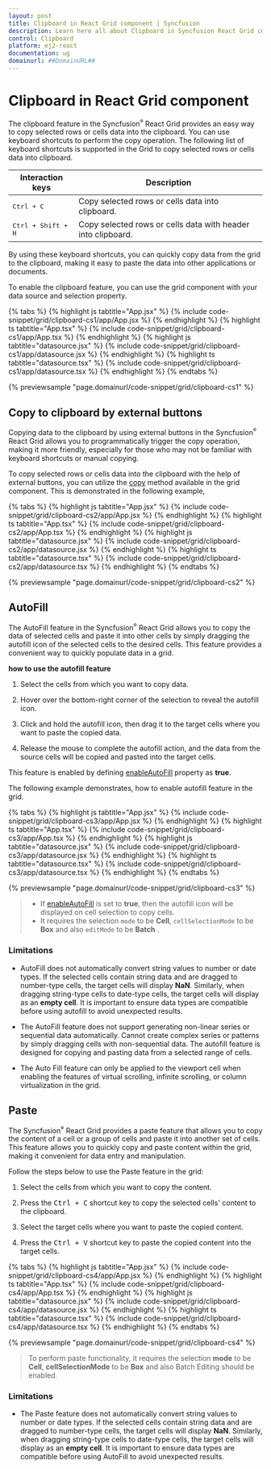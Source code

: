 ```yaml
---
layout: post
title: Clipboard in React Grid component | Syncfusion
description: Learn here all about Clipboard in Syncfusion React Grid component of Syncfusion Essential JS 2 and more.
control: Clipboard 
platform: ej2-react
documentation: ug
domainurl: ##DomainURL##
---
```


# Clipboard in React Grid component

The clipboard feature in the Syncfusion<sup style="font-size:70%">&reg;</sup> React Grid provides an easy way to copy selected rows or cells data into the clipboard. You can use keyboard shortcuts to perform the copy operation. The following list of keyboard shortcuts is supported in the Grid to copy selected rows or cells data into clipboard.

Interaction keys |Description
-----|-----
<kbd>Ctrl + C</kbd> |Copy selected rows or cells data into clipboard.
<kbd>Ctrl + Shift + H</kbd> |Copy selected rows or cells data with header into clipboard.

By using these keyboard shortcuts, you can quickly copy data from the grid to the clipboard, making it easy to paste the data into other applications or documents.

To enable the clipboard feature, you can use the grid component with your data source and selection property. 

{% tabs %}
{% highlight js tabtitle="App.jsx" %}
{% include code-snippet/grid/clipboard-cs1/app/App.jsx %}
{% endhighlight %}
{% highlight ts tabtitle="App.tsx" %}
{% include code-snippet/grid/clipboard-cs1/app/App.tsx %}
{% endhighlight %}
{% highlight js tabtitle="datasource.jsx" %}
{% include code-snippet/grid/clipboard-cs1/app/datasource.jsx %}
{% endhighlight %}
{% highlight ts tabtitle="datasource.tsx" %}
{% include code-snippet/grid/clipboard-cs1/app/datasource.tsx %}
{% endhighlight %}
{% endtabs %}

 {% previewsample "page.domainurl/code-snippet/grid/clipboard-cs1" %}

## Copy to clipboard by external buttons

Copying data to the clipboard by using external buttons in the Syncfusion<sup style="font-size:70%">&reg;</sup> React Grid allows you to programmatically trigger the copy operation, making it more friendly, especially for those who may not be familiar with keyboard shortcuts or manual copying.

To copy selected rows or cells data into the clipboard with the help of external buttons, you can utilize the [copy](https://ej2.syncfusion.com/react/documentation/api/grid/clipboard/#copy) method available in the grid component. This is demonstrated in the following example,

{% tabs %}
{% highlight js tabtitle="App.jsx" %}
{% include code-snippet/grid/clipboard-cs2/app/App.jsx %}
{% endhighlight %}
{% highlight ts tabtitle="App.tsx" %}
{% include code-snippet/grid/clipboard-cs2/app/App.tsx %}
{% endhighlight %}
{% highlight js tabtitle="datasource.jsx" %}
{% include code-snippet/grid/clipboard-cs2/app/datasource.jsx %}
{% endhighlight %}
{% highlight ts tabtitle="datasource.tsx" %}
{% include code-snippet/grid/clipboard-cs2/app/datasource.tsx %}
{% endhighlight %}
{% endtabs %}

 {% previewsample "page.domainurl/code-snippet/grid/clipboard-cs2" %}

## AutoFill

The AutoFill feature in the Syncfusion<sup style="font-size:70%">&reg;</sup> React Grid allows you to copy the data of selected cells and paste it into other cells by simply dragging the autofill icon of the selected cells to the desired cells. This feature provides a convenient way to quickly populate data in a grid.

**how to use the autofill feature**

1. Select the cells from which you want to copy data.

2. Hover over the bottom-right corner of the selection to reveal the autofill icon.

3. Click and hold the autofill icon, then drag it to the target cells where you want to paste the copied data.

4. Release the mouse to complete the autofill action, and the data from the source cells will be copied and pasted into the target cells.

This feature is enabled by defining [enableAutoFill](https://ej2.syncfusion.com/react/documentation/api/grid/#enableautofill) property as **true**. 

The following example demonstrates, how to enable autofill feature in the grid.

{% tabs %}
{% highlight js tabtitle="App.jsx" %}
{% include code-snippet/grid/clipboard-cs3/app/App.jsx %}
{% endhighlight %}
{% highlight ts tabtitle="App.tsx" %}
{% include code-snippet/grid/clipboard-cs3/app/App.tsx %}
{% endhighlight %}
{% highlight js tabtitle="datasource.jsx" %}
{% include code-snippet/grid/clipboard-cs3/app/datasource.jsx %}
{% endhighlight %}
{% highlight ts tabtitle="datasource.tsx" %}
{% include code-snippet/grid/clipboard-cs3/app/datasource.tsx %}
{% endhighlight %}
{% endtabs %}

 {% previewsample "page.domainurl/code-snippet/grid/clipboard-cs3" %}

> * If [enableAutoFill](https://ej2.syncfusion.com/react/documentation/api/grid/#enableautofill) is set to **true**, then the autofill icon will be displayed on cell selection to copy cells.
> * It requires the selection `mode` to be **Cell**,  `cellSelectionMode` to be **Box** and also `editMode` to be **Batch** .

### Limitations

* AutoFill does not automatically convert string values to number or date types. If the selected cells contain string data and are dragged to number-type cells, the target cells will display **NaN**. Similarly, when dragging string-type cells to date-type cells, the target cells will display as an **empty cell**. It is important to ensure data types are compatible before using autofill to avoid unexpected results.

* The AutoFill feature does not support generating non-linear series or sequential data automatically. Cannot create complex series or patterns by simply dragging cells with non-sequential data. The autofill feature is designed for copying and pasting data from a selected range of cells.

* The Auto Fill feature can only be applied to the viewport cell when enabling the features of virtual scrolling, infinite scrolling, or column virtualization in the grid.

## Paste

The Syncfusion<sup style="font-size:70%">&reg;</sup> React Grid provides a paste feature that allows you to copy the content of a cell or a group of cells and paste it into another set of cells. This feature allows you to quickly copy and paste content within the grid, making it convenient for data entry and manipulation.

Follow the steps below to use the Paste feature in the grid:

1. Select the cells from which you want to copy the content.

2. Press the <kbd>Ctrl + C</kbd> shortcut key to copy the selected cells' content to the clipboard.

3. Select the target cells where you want to paste the copied content.

4. Press the <kbd>Ctrl + V</kbd> shortcut key to paste the copied content into the target cells.

{% tabs %}
{% highlight js tabtitle="App.jsx" %}
{% include code-snippet/grid/clipboard-cs4/app/App.jsx %}
{% endhighlight %}
{% highlight ts tabtitle="App.tsx" %}
{% include code-snippet/grid/clipboard-cs4/app/App.tsx %}
{% endhighlight %}
{% highlight js tabtitle="datasource.jsx" %}
{% include code-snippet/grid/clipboard-cs4/app/datasource.jsx %}
{% endhighlight %}
{% highlight ts tabtitle="datasource.tsx" %}
{% include code-snippet/grid/clipboard-cs4/app/datasource.tsx %}
{% endhighlight %}
{% endtabs %}

 {% previewsample "page.domainurl/code-snippet/grid/clipboard-cs4" %}

> To perform paste functionality, it requires the selection **mode** to be **Cell**,  **cellSelectionMode** to be **Box** and also Batch Editing should be enabled.

### Limitations

* The Paste feature does not automatically convert string values to number or date types. If the selected cells contain string data and are dragged to number-type cells, the target cells will display **NaN**. Similarly, when dragging string-type cells to date-type cells, the target cells will display as an **empty cell**. It is important to ensure data types are compatible before using AutoFill to avoid unexpected results.